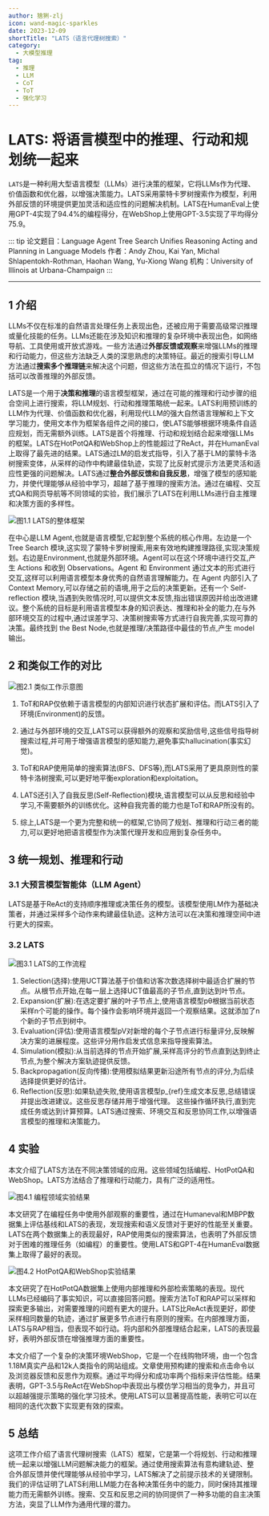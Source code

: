 ```yaml
---
author: 猞猁-zlj
icon: wand-magic-sparkles
date: 2023-12-09
shortTitle: "LATS（语言代理树搜索）"
category:
  - 大模型推理
tag:
  - 推理
  - LLM
  - CoT
  - ToT
  - 强化学习
---
```


# LATS: 将语言模型中的推理、行动和规划统一起来

`LATS`是一种利用大型语言模型（LLMs）进行决策的框架，它将LLMs作为代理、价值函数和优化器，以增强决策能力。LATS采用蒙特卡罗树搜索作为模型，利用外部反馈的环境提供更加灵活和适应性的问题解决机制。LATS在HumanEval上使用GPT-4实现了94.4%的编程得分，在WebShop上使用GPT-3.5实现了平均得分75.9。

<!-- more -->

::: tip
论文题目：Language Agent Tree Search Unifies Reasoning Acting and Planning in Language Models
作者：Andy Zhou, Kai Yan, Michal Shlapentokh-Rothman, Haohan Wang, Yu-Xiong Wang
机构：University of Illinois at Urbana-Champaign
:::

<PDF url="https://arxiv.org/pdf/2310.04406.pdf" />

---

## 1 介绍

LLMs不仅在标准的自然语言处理任务上表现出色，还被应用于需要高级常识推理或量化技能的任务。LLMs还能在涉及知识和推理的复杂环境中表现出色，如网络导航、工具使用或开放式游戏。一些方法通过**外部反馈或观察**来增强LLMs的推理和行动能力，但这些方法缺乏人类的深思熟虑的决策特征。最近的搜索引导LLM方法通过**搜索多个推理链**来解决这个问题，但这些方法在孤立的情况下运行，不包括可以改善推理的外部反馈。

LATS是一个用于**决策和推理**的语言模型框架，通过在可能的推理和行动步骤的组合空间上进行搜索，将LLM规划、行动和推理策略统一起来。LATS利用预训练的LLM作为代理、价值函数和优化器，利用现代LLM的强大自然语言理解和上下文学习能力，使用文本作为框架各组件之间的接口，使LATS能够根据环境条件自适应规划，而无需额外训练。LATS是首个将推理、行动和规划结合起来增强LLMs的框架。LATS在HotPotQA和WebShop上的性能超过了ReAct，并在HumanEval上取得了最先进的结果。LATS通过LM的启发式指导，引入了基于LM的蒙特卡洛树搜索变体，从采样的动作中构建最佳轨迹，实现了比反射式提示方法更灵活和适应性更强的问题解决。LATS通过**整合外部反馈和自我反思**，增强了模型的感知能力，并使代理能够从经验中学习，超越了基于推理的搜索方法。通过在编程、交互式QA和网页导航等不同领域的实验，我们展示了LATS在利用LLMs进行自主推理和决策方面的多样性。

![](/assets/images/reasoning/lats1.png "图1.1 LATS的整体框架")

在中心是LLM Agent,也就是语言模型,它起到整个系统的核心作用。左边是一个 Tree Search 模块,这实现了蒙特卡罗树搜索,用来有效地构建推理路径,实现决策规划。右边是Environment,也就是外部环境。Agent可以在这个环境中进行交互,产生 Actions 和收到 Observations。Agent 和 Environment 通过文本的形式进行交互,这样可以利用语言模型本身优秀的自然语言理解能力。在 Agent 内部引入了Context Memory,可以存储之前的语境,用于之后的决策更新。还有一个 Self-reflection 模块,当遇到失败情况时,可以提供文本反馈,指出错误原因并给出改进建议。整个系统的目标是利用语言模型本身的知识表达、推理和补全的能力,在与外部环境交互的过程中,通过误差学习、决策树搜索等方式进行自我完善,实现可靠的决策。最终找到 the Best Node,也就是推理/决策路径中最佳的节点,产生 model 输出。

## 2 和类似工作的对比

![](/assets/images/reasoning/lats2.jpg "图2.1 类似工作示意图")

1. ToT和RAP仅依赖于语言模型的内部知识进行状态扩展和评估。而LATS引入了环境(Environment)的反馈。

2. 通过与外部环境的交互,LATS可以获得额外的观察和奖励信号,这些信号指导树搜索过程,并可用于增强语言模型的感知能力,避免事实hallucination(事实幻觉)。

3. ToT和RAP使用简单的搜索算法(BFS、DFS等),而LATS采用了更具原则性的蒙特卡洛树搜索,可以更好地平衡exploration和exploitation。

4. LATS还引入了自我反思(Self-Reflection)模块,语言模型可以从反思和经验中学习,不需要额外的训练优化。这种自我完善的能力也是ToT和RAP所没有的。

5. 综上,LATS是一个更为完整和统一的框架,它协同了规划、推理和行动三者的能力,可以更好地把语言模型作为决策代理开发和应用到复杂任务中。

## 3 统一规划、推理和行动

### 3.1 大预言模型智能体（LLM Agent）

LATS是基于ReAct的支持顺序推理或决策任务的模型。该模型使用LM作为基础决策者，并通过采样多个动作来构建最佳轨迹。这种方法可以在决策和推理空间中进行更大的探索。

### 3.2 LATS

![](/assets/images/reasoning/lats3.jpg "图3.1 LATS的工作流程")

1. Selection(选择):使用UCT算法基于价值和访客次数选择树中最适合扩展的节点。从根节点开始,在每一层上选择UCT值最高的子节点,直到达到叶节点。
2. Expansion(扩展):在选定要扩展的叶子节点上,使用语言模型pθ根据当前状态采样n个可能的操作。每个操作会影响环境并返回一个观察结果。这就添加了n个新的子节点到树中。
3. Evaluation(评估):使用语言模型pV对新增的每个子节点进行标量评分,反映解决方案的进展程度。这些评分用作启发式信息来指导搜索算法。
4. Simulation(模拟):从当前选择的节点开始扩展,采样高评分的节点直到达到终止节点,为整个解决方案轨迹提供反馈。
5. Backpropagation(反向传播):使用模拟结果更新沿途所有节点的评分,为后续选择提供更好的估计。
6. Reflection(反思):如果轨迹失败,使用语言模型p_{ref}生成文本反思,总结错误并提出改进建议。这些反思存储并用于增强代理。
这些操作循环执行,直到完成任务或达到计算预算。LATS通过搜索、环境交互和反思协同工作,以增强语言模型的推理和决策能力。

## 4 实验

本文介绍了LATS方法在不同决策领域的应用。这些领域包括编程、HotPotQA和WebShop。LATS方法结合了推理和行动能力，具有广泛的适用性。

![](/assets/images/reasoning/lats4.jpg "图4.1 编程领域实验结果")

本文研究了在编程任务中使用外部观察的重要性，通过在Humaneval和MBPP数据集上评估基线和LATS的表现，发现搜索和语义反馈对于更好的性能至关重要。LATS在两个数据集上的表现最好，RAP使用类似的搜索算法，也表明了外部反馈对于困难的推理任务（如编程）的重要性。使用LATS和GPT-4在HumanEval数据集上取得了最好的表现。

![](/assets/images/reasoning/lats5.jpg "图4.2 HotPotQA和WebShop实验结果")

本文研究了在HotPotQA数据集上使用内部推理和外部检索策略的表现。现代LLMs已经编码了事实知识，可以直接回答问题。搜索方法ToT和RAP可以采样和探索更多输出，对需要推理的问题有更大的提升。LATS比ReAct表现更好，即使采样相同数量的轨迹，通过扩展更多节点进行有原则的搜索。在内部推理方面，LATS与RAP相当，但表现不如行动。将内部和外部推理结合起来，LATS的表现最好，表明外部反馈在增强推理方面的重要性。

本文介绍了一个复杂的决策环境WebShop，它是一个在线购物环境，由一个包含1.18M真实产品和12k人类指令的网站组成。文章使用预构建的搜索和点击命令以及浏览器反馈和反思作为观察。通过平均得分和成功率两个指标来评估性能。结果表明，GPT-3.5与ReAct在WebShop中表现出与模仿学习相当的竞争力，并且可以超越强提示策略的强化学习技术。使用LATS可以显著提高性能，表明它可以在相同的迭代次数下实现更有效的探索。

## 5 总结

这项工作介绍了语言代理树搜索（LATS）框架，它是第一个将规划、行动和推理统一起来以增强LLM问题解决能力的框架。通过使用搜索算法有意构建轨迹、整合外部反馈并使代理能够从经验中学习，LATS解决了之前提示技术的关键限制。我们的评估证明了LATS利用LLM能力在各种决策任务中的能力，同时保持其推理能力而无需额外训练。搜索、交互和反思之间的协同提供了一种多功能的自主决策方法，突显了LLM作为通用代理的潜力。